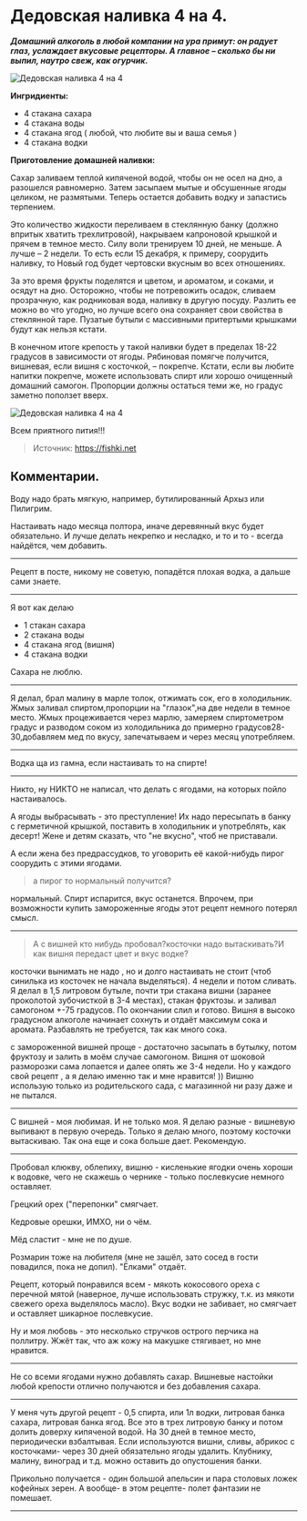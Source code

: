 # Дедовская наливка 4 на 4.
_**Домашний алкоголь в любой компании на ура примут: он радует глаз, услаждает вкусовые рецепторы. А главное – сколько бы ни выпил, наутро свеж, как огурчик.**_

![Дедовская наливка 4 на 4](/images/Kulinar/Napitki/nalivka_deda_01.jpg 'Дедовская наливка 4 на 4')

**Ингридиенты:**

- 4 стакана сахара
- 4 стакана воды
- 4 стакана ягод ( любой, что любите вы и ваша семья )
- 4 стакана водки

**Приготовление домашней наливки:**

Сахар заливаем теплой кипяченой водой, чтобы он не осел на дно, а разошелся равномерно. Затем засыпаем мытые и обсушенные ягоды целиком, не размятыми. Теперь остается добавить водку и запастись терпением.

Это количество жидкости переливаем в стеклянную банку (должно впритык хватить трехлитровой), накрываем капроновой крышкой и прячем в темное место. Силу воли тренируем 10 дней, не меньше. А лучше – 2 недели. То есть если 15 декабря, к примеру, соорудить наливку, то Новый год будет чертовски вкусным во всех отношениях.

За это время фрукты поделятся и цветом, и ароматом, и соками, и осядут на дно. Осторожно, чтобы не потревожить осадок, сливаем прозрачную, как родниковая вода, наливку в другую посуду. Разлить ее можно во что угодно, но лучше всего она сохраняет свои свойства в стеклянной таре. Пузатые бутыли с массивными притертыми крышками будут как нельзя кстати.

В конечном итоге крепость у такой наливки будет в пределах 18-22 градусов в зависимости от ягоды. Рябиновая помягче получится, вишневая, если вишня с косточкой, – покрепче.
Кстати, если вы любите напитки покрепче, можете использовать спирт или хорошо очищенный домашний самогон. Пропорции должны остаться теми же, но градус заметно поползет вверх.

![Дедовская наливка 4 на 4](/images/Kulinar/Napitki/nalivka_deda_02.jpg 'Дедовская наливка 4 на 4')

Всем приятного пития!!!

> Источник: https://fishki.net

## Комментарии.
Воду надо брать мягкую, например, бутилированный Архыз или Пилигрим.

Настаивать надо месяца полтора, иначе деревянный вкус будет обязательно. И лучше делать некрепко и несладко, и то и то - всегда найдётся, чем добавить.

---
Рецепт в посте, никому не советую, попадётся плохая водка, а дальше сами знаете.

---
Я вот как делаю

- 1 стакан сахара
- 2 стакана воды
- 4 стакана ягод (вишня)
- 4 стакана водки

Сахара не люблю.

---
Я делал, брал малину в марле толок, отжимать сок, его в холодильник. Жмых заливал спиртом,пропорции на "глазок",на две недели в темное место. Жмых процеживается через марлю, замеряем спиртометром градус и разводом соком из холодильника до примерно градусов28-30,добавляем мед по вкусу, запечатываем и через месяц употребляем.

---
Водка ща из гамна, если настаивать то на спирте!

---
Никто, ну НИКТО не написал, что делать с ягодами, на которых пойло настаивалось.

А ягоды выбрасывать - это преступление! Их надо пересыпать в банку с герметичной крышкой, поставить в холодильник и употреблять, как десерт! Жене и детям сказать, что "не вкусно", чтоб не приставали.

А если жена без предрассудков, то уговорить её какой-нибудь пирог соорудить с этими ягодами.

> а пирог то нормальный получится?

нормальный. Спирт испарится, вкус останется. Впрочем, при возможности купить замороженные ягоды этот рецепт немного потерял смысл.

---
> А с вишней кто нибудь пробовал?косточки надо вытаскивать?И как вишня передаст цвет и вкус водке?

косточки вынимать не надо , но и долго настаивать не стоит (чтоб синилька из косточек не начала выделяться). 4 недели и потом сливать. Я делал в 1,5 литровом бутыле, почти три стакана вишни (заранее проколотой зубочисткой в 3-4 местах), стакан фруктозы. и заливал самогоном +-75 градусов. По окончании слил и готово. Вишня в высоко градусном алкоголе начинает сохнуть и отдаёт максимум сока и аромата. Разбавлять не требуется, так как много сока.

с замороженной вишней проще - достаточно засыпать в бутылку, потом фруктозу и залить в моём случае самогоном. Вишня от шоковой разморозки сама лопается и далее опять же 3-4 недели. Но у каждого свой рецепт , а я делаю именно так и мне нравится! )) Вишню использую только из родительского сада, с магазинной ни разу даже и не пытался.

---
С вишней - моя любимая. И не только моя. Я делаю разные - вишневую выпивают в первую очередь. Только я делаю много, поэтому косточки вытаскиваю. Так она еще и сока больше дает. Рекомендую.

---
Пробовал клюкву, облепиху, вишню - кисленькие ягодки очень хороши к водовке, чего не скажешь о чернике - только послевкусие немного оставляет.

Грецкий орех ("перепонки" смягчает.

Кедровые орешки, ИМХО, ни о чём.

Мёд сластит - мне не по душе.

Розмарин тоже на любителя (мне не зашёл, зато сосед в гости повадился, пока не допил). "Ёлками" отдаёт.

Рецепт, который понравился всем - мякоть кокосового ореха с перечной мятой (наверное, лучше использовать стружку, т.к. из мякоти свежего ореха выделялось масло). Вкус водки не забивает, но смягчает и оставляет шикарное послевкусие.

Ну и моя любовь - это несколько стручков острого перчика на поллитру. Жжёт так, что аж кожу на макушке стягивает, но мне нравится.

---
Не со всеми ягодами нужно добавлять сахар. Вишневые настойки любой крепости отлично получаются и без добавления сахара.

---
У меня чуть другой рецепт - 0,5 спирта, или 1л водки, литровая банка сахара, литровая банка ягод. Все это в трех литровую банку и потом долить доверху кипяченой водой. На 30 дней в темное место, периодически взбалтывая. Если используются вишни, сливы, абрикос с косточками- через 30 дней обязательно ягоды удалить. Клубнику, малину, виноград и т.д. можно оставить до опустошения банки.

Прикольно получается - один большой апельсин и пара столовых ложек кофейных зерен. А вообще- в этом рецепте- полет фантазии не помешает.

---


